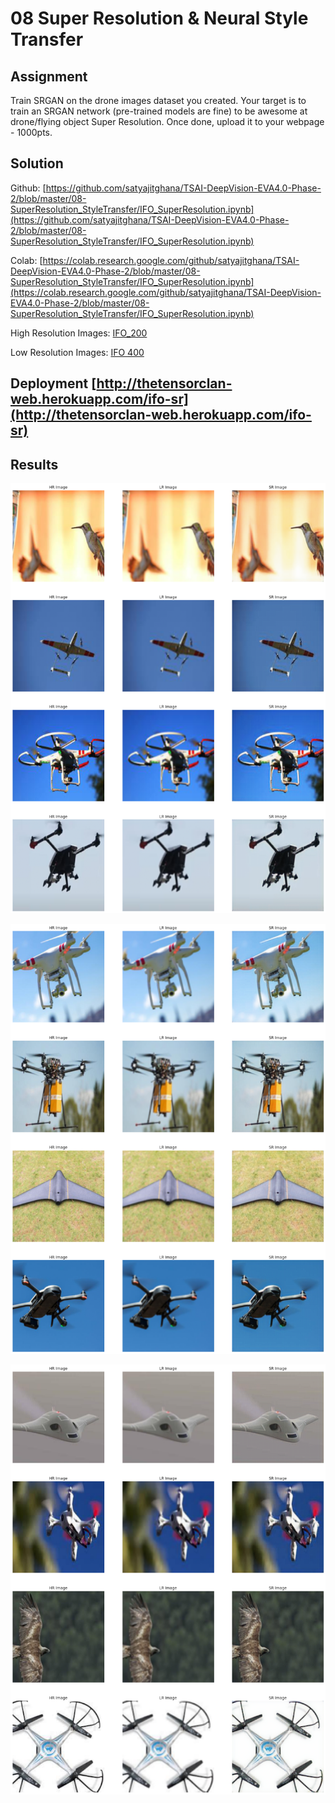 # 08 Super Resolution & Neural Style Transfer

## Assignment

Train SRGAN on the drone images dataset you created. Your target is to train an SRGAN network (pre-trained models are fine) to be awesome at drone/flying object Super Resolution. Once done, upload it to your webpage - 1000pts.

## Solution

Github: [https://github.com/satyajitghana/TSAI-DeepVision-EVA4.0-Phase-2/blob/master/08-SuperResolution_StyleTransfer/IFO_SuperResolution.ipynb](https://github.com/satyajitghana/TSAI-DeepVision-EVA4.0-Phase-2/blob/master/08-SuperResolution_StyleTransfer/IFO_SuperResolution.ipynb)

Colab: [https://colab.research.google.com/github/satyajitghana/TSAI-DeepVision-EVA4.0-Phase-2/blob/master/08-SuperResolution_StyleTransfer/IFO_SuperResolution.ipynb](https://colab.research.google.com/github/satyajitghana/TSAI-DeepVision-EVA4.0-Phase-2/blob/master/08-SuperResolution_StyleTransfer/IFO_SuperResolution.ipynb)

High Resolution Images: [IFO_200](IFO_200)

Low Resolution Images: [IFO 400](IFO_400)

## Deployment [http://thetensorclan-web.herokuapp.com/ifo-sr](http://thetensorclan-web.herokuapp.com/ifo-sr)

## Results

![r1](assets/result_0.png)

![r2](assets/result_1.png)

![r3](assets/result_2.png)
